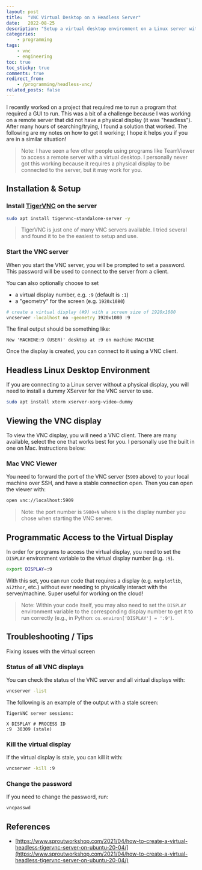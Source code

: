 ```yaml
---
layout: post
title:  "VNC Virtual Desktop on a Headless Server"
date:   2022-08-25
description: "Setup a virtual desktop environment on a Linux server without a monitor."
categories:
    - programming
tags:
    - vnc
    - engineering
toc: true
toc_sticky: true
comments: true
redirect_from:
    - /programming/headless-vnc/
related_posts: false
---
```



I recently worked on a project that required me to run a program that required a GUI to run. This was a bit of a challenge because I was working on a remote server that did not have a physical display (it was "headless"). After many hours of searching/trying, I found a solution that worked. The following are my notes on how to get it working; I hope it helps you if you are in a similar situation!

> Note: I have seen a few other people using programs like TeamViewer to access a remote server with a virtual desktop. I personally never got this working because it requires a physical display to be connected to the server, but it may work for you.


## Installation & Setup

### Install [TigerVNC](https://tigervnc.org/) on the server

```bash
sudo apt install tigervnc-standalone-server -y 
```

> TigerVNC is just one of many VNC servers available. I tried several and found it to be the easiest to setup and use.

### Start the VNC server
When you start the VNC server, you will be prompted to set a password. This password will be used to connect to the server from a client.

You can also optionally choose to set
* a virtual display number, e.g. `:9` (default is `:1`)
* a "geometry" for the screen (e.g. `1920x1080`)

```bash
# create a virtual display (#9) with a screen size of 1920x1080
vncserver -localhost no -geometry 1920x1080 :9
```

The final output should be something like:

```text
New 'MACHINE:9 (USER)' desktop at :9 on machine MACHINE
```

Once the display is created, you can connect to it using a VNC client.


## Headless Linux Desktop Environment
If you are connecting to a Linux server without a physical display, you will need to install a dummy XServer for the VNC server to use.

```bash
sudo apt install xterm xserver-xorg-video-dummy
```


## Viewing the VNC display
To view the VNC display, you will need a VNC client. There are many available, select the one that works best for you. I personally use the built in one on Mac. Instructions below:

### Mac VNC Viewer

You need to forward the port of the VNC server (`5909` above) to your local machine over SSH, and have a stable connection open. Then you can open the viewer with:

```bash
open vnc://localhost:5909
```

> Note: the port number is `5900+N` where `N` is the display number you chose when starting the VNC server.


## Programmatic Access to the Virtual Display
In order for programs to access the virtual display, you need to set the `DISPLAY` environment variable to the virtual display number (e.g. `:9`).

```bash
export DISPLAY=:9
```

With this set, you can run code that requires a display (e.g. `matplotlib`, `ai2thor`, etc.) without ever needing to physically interact with the server/machine. Super useful for working on the cloud!

> Note: Within your code itself, you may also need to set the `DISPLAY` environment variable to the corresponding display number to get it to run correctly (e.g., in Python: `os.environ['DISPLAY'] = ':9'`).


## Troubleshooting / Tips
Fixing issues with the virtual screen

### Status of all VNC displays
You can check the status of the VNC server and all virtual displays with:

```bash
vncserver -list
```

The following is an example of the output with a stale screen:

```text
TigerVNC server sessions:

X DISPLAY #	PROCESS ID
:9	30309 (stale)
```

### Kill the virtual display
If the virtual display is stale, you can kill it with:

```bash
vncserver -kill :9
```

### Change the password
If you need to change the password, run:

```bash
vncpasswd
```


## References
* [https://www.sproutworkshop.com/2021/04/how-to-create-a-virtual-headless-tigervnc-server-on-ubuntu-20-04/](https://www.sproutworkshop.com/2021/04/how-to-create-a-virtual-headless-tigervnc-server-on-ubuntu-20-04/)
